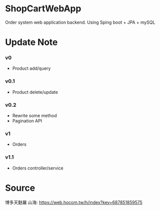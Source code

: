 # ShopCartWebApp
Order system web application backend.
Using Sping boot + JPA + mySQL

# Update Note
### v0 
- Product add/query
### v0.1
- Product delete/update
### v0.2
- Rewrite some method
- Pagination API
### v1
- Orders
### v1.1
- Orders controller/service

# Source
博多天麩羅 山海: https://web.hocom.tw/h/index?key=687851859575